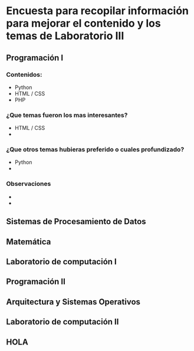 # Encuesta para recopilar información para mejorar el contenido y los temas de Laboratorio III 
## Programación I 
### Contenidos:
* Python
* HTML / CSS
* PHP
### ¿Que temas fueron los mas interesantes?
* HTML / CSS
* 
### ¿Que otros temas hubieras preferido o cuales profundizado?
* Python
* 
### Observaciones 
* 
* 
## Sistemas de Procesamiento de Datos

## Matemática

## Laboratorio de computación I

## Programación II

## Arquitectura y Sistemas Operativos

## Laboratorio de computación II

## HOLA